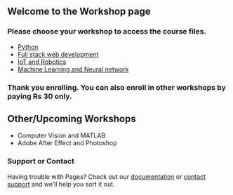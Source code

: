 ## Welcome to the Workshop page

### Please choose your workshop to access the course files.

- [Python](https://github.com/aakashm301/Workshop/tree/master/Complete-Python-Bootcamp-master)
- [Full stack web development](https://github.com/aakashm301/Workshop/tree/master/Full%20stack%20WEB%20DEV)
- [IoT and Robotics](#)
- [Machine Learning and Neural network](https://github.com/aakashm301/Workshop/tree/master/Refactored_Py_DS_ML_Bootcamp-master)

### Thank you enrolling. You can also enroll in other workshops by paying Rs 30 only.

## Other/Upcoming Workshops
- Computer Vision and MATLAB
- Adobe After Effect and Photoshop

### Support or Contact

Having trouble with Pages? Check out our [documentation](https://help.github.com/categories/github-pages-basics/) or [contact support](https://github.com/contact) and we’ll help you sort it out.
